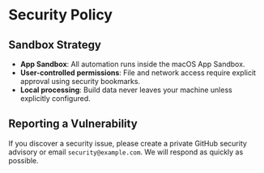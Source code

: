 # Security Policy

## Sandbox Strategy
- **App Sandbox**: All automation runs inside the macOS App Sandbox.
- **User-controlled permissions**: File and network access require explicit approval using security bookmarks.
- **Local processing**: Build data never leaves your machine unless explicitly configured.

## Reporting a Vulnerability
If you discover a security issue, please create a private GitHub security advisory or email `security@example.com`. We will respond as quickly as possible.
